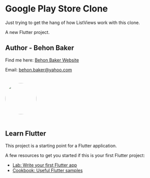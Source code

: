# Google Play Store Clone

Just trying to get the hang of how ListViews work with this clone.

A new Flutter project.

## Author - Behon Baker

Find me here: [Behon Baker Website](https://behonbaker.com/)

Email: behon.baker@yahoo.com

<img src="https://behonbaker.com/behonbaker.png/" width="100" height="100" style="border-radius: 100%; margin: 20px auto;"/>

## Learn Flutter

This project is a starting point for a Flutter application.

A few resources to get you started if this is your first Flutter project:

- [Lab: Write your first Flutter app](https://flutter.dev/docs/get-started/codelab)
- [Cookbook: Useful Flutter samples](https://flutter.dev/docs/cookbook)
